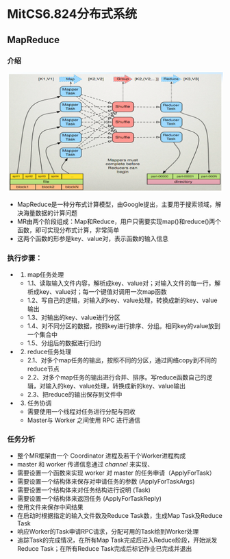 # MitCS6.824分布式系统
## MapReduce
### 介绍
![p1](img/MapReduce%20Framework.png)
- MapReduce是一种分布式计算模型，由Google提出，主要用于搜索领域，解决海量数据的计算问题
- MR由两个阶段组成：Map和Reduce，用户只需要实现map()和reduce()两个函数，即可实现分布式计算，非常简单
- 这两个函数的形参是key、value对，表示函数的输入信息
### 执行步骤：
  - 1. map任务处理
    - 1.1、读取输入文件内容，解析成key、value对；对输入文件的每一行，解析成key、value对；每一个键值对调用一次map函数 
    - 1.2、写自己的逻辑，对输入的key、value处理，转换成新的key、value输出 
    - 1.3、对输出的key、value进行分区
    - 1.4、对不同分区的数据，按照key进行排序、分组。相同key的value放到一个集合中
    - 1.5、分组后的数据进行归约 
  - 2. reduce任务处理 
    - 2.1、对多个map任务的输出，按照不同的分区，通过网络copy到不同的reduce节点    
    - 2.2、对多个map任务的输出进行合并、排序。写reduce函数自己的逻辑，对输入的key、value处理，转换成新的key、value输出 
    - 2.3、把reduce的输出保存到文件中
  - 3. 任务协调
    - 需要使用一个线程对任务进行分配与回收
    - Master与 Worker 之间使用 RPC 进行通信
### 任务分析
- 整个MR框架由一个 Coordinator 进程及若干个Worker进程构成
- master 和 worker 传递信息通过 *channel* 来实现、
- 需要设置一个函数来实现 worker 对 master 的任务申请（ApplyForTask）
- 需要设置一个结构体来保存对申请任务的参数 (ApplyForTaskArgs)
- 需要设置一个结构体来对任务结构进行说明 (Task)
- 需要设置一个结构体来返回任务 (ApplyForTaskReply)
- 使用文件来保存中间结果
- 在启动时根据指定的输入文件数及Reduce Task数，生成Map Task及Reduce Task 
- 响应Worker的Task申请RPC请求，分配可用的Task给到Worker处理 
- 追踪Task的完成情况，在所有Map Task完成后进入Reduce阶段，开始派发Reduce Task；在所有Reduce Task完成后标记作业已完成并退出
